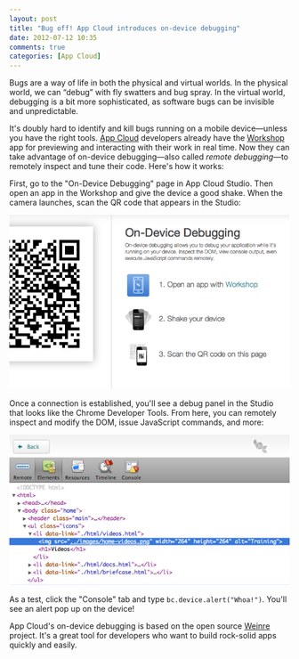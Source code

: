 ```yaml
---
layout: post
title: "Bug off! App Cloud introduces on-device debugging"
date: 2012-07-12 10:35
comments: true
categories: [App Cloud]
---
```


Bugs are a way of life in both the physical and virtual worlds. In the
physical world, we can “debug” with fly swatters and bug spray. In the virtual
world, debugging is a bit more sophisticated, as software bugs can be
invisible and unpredictable.

It's doubly hard to identify and kill bugs running on a mobile device—unless
you have the right tools. [App Cloud][3] developers already have the
[Workshop][1] app for previewing and interacting with their work in real time.
Now they can take advantage of on-device debugging—also called _remote
debugging_—to remotely inspect and tune their code. Here's how it works:

First, go to the "On-Device Debugging" page in App Cloud Studio. Then open an
app in the Workshop and give the device a good shake. When the camera
launches, scan the QR code that appears in the Studio:

![Screen shot](/images/blog/app-cloud-debug-scan.png)

Once a connection is established, you'll see a debug panel in the Studio that
looks like the Chrome Developer Tools. From here, you can remotely inspect and
modify the DOM, issue JavaScript commands, and more:

![Screen shot](/images/blog/app-cloud-debug-console.png)

As a test, click the "Console" tab and type `bc.device.alert("Whoa!")`. You'll
see an alert pop up on the device!

App Cloud's on-device debugging is based on the open source [Weinre][2]
project. It's a great tool for developers who want to build rock-solid apps
quickly and easily.

[1]: http://bit.ly/iworkshop
[2]: http://phonegap.github.com/weinre/
[3]: http://appcloud.brightcove.com

